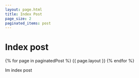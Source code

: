 ```yaml
---
layout: page.html
title: Index Post
page_size: 2
paginated_items: post
---
```


# Index post


{% for page in paginatedPost %}
    <span>{{ page.layout }}</span>
{% endfor %}





Im index post